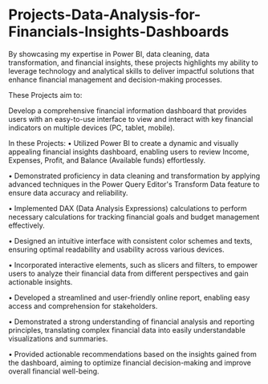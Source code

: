 # Projects-Data-Analysis-for-Financials-Insights-Dashboards
By showcasing my expertise in Power BI, data cleaning, data transformation, and financial insights, these projects highlights my ability to leverage technology and analytical skills to deliver impactful solutions that enhance financial management and decision-making processes.

These Projects aim to:

Develop a comprehensive financial information dashboard that provides users with an easy-to-use interface to view and interact with key financial indicators on multiple devices (PC, tablet, mobile).

In these Projects:
• Utilized Power BI to create a dynamic and visually appealing financial insights dashboard, enabling users to review Income, Expenses, Profit, and Balance (Available funds) effortlessly.

• Demonstrated proficiency in data cleaning and transformation by applying advanced techniques in the Power Query Editor's Transform Data feature to ensure data accuracy and reliability.

• Implemented DAX (Data Analysis Expressions) calculations to perform necessary calculations for tracking financial goals and budget management effectively.

• Designed an intuitive interface with consistent color schemes and texts, ensuring optimal readability and usability across various devices.

• Incorporated interactive elements, such as slicers and filters, to empower users to analyze their financial data from different perspectives and gain actionable insights.

• Developed a streamlined and user-friendly online report, enabling easy access and comprehension for stakeholders.

• Demonstrated a strong understanding of financial analysis and reporting principles, translating complex financial data into easily understandable visualizations and summaries.

• Provided actionable recommendations based on the insights gained from the dashboard, aiming to optimize financial decision-making and improve overall financial well-being.
